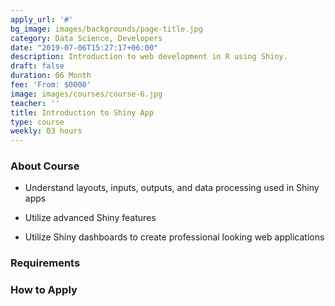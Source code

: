 ```yaml
---
apply_url: '#'
bg_image: images/backgrounds/page-title.jpg
category: Data Science, Developers
date: "2019-07-06T15:27:17+06:00"
description: Introduction to web development in R using Shiny.
draft: false
duration: 06 Month
fee: 'From: $0000'
image: images/courses/course-6.jpg
teacher: ''
title: Introduction to Shiny App
type: course
weekly: 03 hours
---
```



### About Course

  -  Understand layouts, inputs, outputs, and data processing used in Shiny apps

  -  Utilize advanced Shiny features

  -  Utilize Shiny dashboards to create professional looking web applications

### Requirements




### How to Apply



